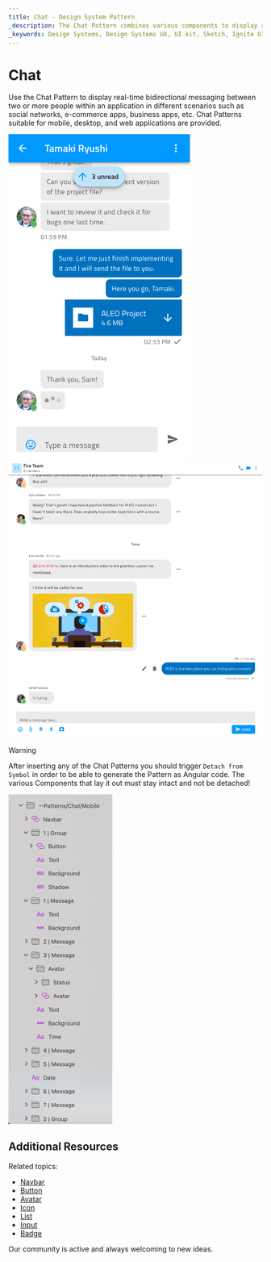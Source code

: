 ```yaml
---
title: Chat - Design System Pattern
_description: The Chat Pattern combines various components to display real-time messaging between two or more people.
_keywords: Design Systems, Design Systems UX, UI kit, Sketch, Ignite UI for Angular, Sketch to Angular, Angular, Angular Design System, Export code from Sketch, Design Kits for Angular, Sketch HTML, Sketch to HTML, Sketch UI kits
---
```


# Chat

Use the Chat Pattern to display real-time bidirectional messaging between two or more people within an application in different scenarios such as social networks, e-commerce apps, business apps, etc. Chat Patterns suitable for mobile, desktop, and web applications are provided.

<img class="responsive-img" src="../images/chat_mobile_demo.png" srcset="../images/chat_mobile_demo@2x.png 2x" />
<img class="responsive-img" src="../images/chat_desktop_demo.png" srcset="../images/chat_desktop_demo@2x.png 2x" />

> [!WARNING]
> After inserting any of the Chat Patterns you should trigger `Detach from Symbol` in order to be able to generate the Pattern as Angular code. The various Components that lay it out must stay intact and not be detached!

<img class="responsive-img" src="../images/chat_detach.png" srcset="../images/chat_detach@2x.png 2x" />

## Additional Resources

Related topics:

- [Navbar](../components/navbar.md)
- [Button](../components/button.md)
- [Avatar](../components/avatar.md)
- [Icon](../components/icon.md)
- [List](../components/list.md)
- [Input](../components/input.md)
- [Badge](../components/badge.md)
  <div class="divider--half"></div>

Our community is active and always welcoming to new ideas.
